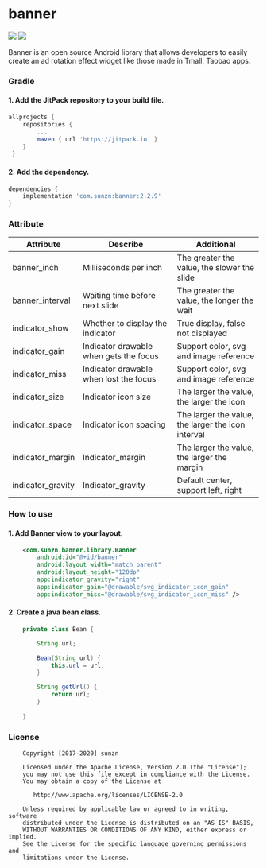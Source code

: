 # banner

[![](https://jitpack.io/v/com.sunzn/banner.svg)](https://jitpack.io/#com.sunzn/banner)
[![](https://img.shields.io/badge/License-Apache%202.0-orange.svg)](http://www.apache.org/licenses/LICENSE-2.0.html)

Banner is an open source Android library that allows developers to easily create an ad rotation effect widget like those made in Tmall, Taobao apps.

### Gradle

#### 1. Add the JitPack repository to your build file.

```groovy
allprojects {
    repositories {
        ...
        maven { url 'https://jitpack.io' }
    }
 }
```

#### 2. Add the dependency.

```groovy
dependencies {
    implementation 'com.sunzn:banner:2.2.9'
}
```

### Attribute

| Attribute         | Describe                               | Additional                                         |
| ----------------- | -------------------------------------- | -------------------------------------------------- |
| banner_inch       | Milliseconds per inch                  | The greater the value, the slower the slide        |
| banner_interval   | Waiting time before next slide         | The greater the value, the longer the wait         |
| indicator_show    | Whether to display the indicator       | True display, false not displayed                  |
| indicator_gain    | Indicator drawable when gets the focus | Support color, svg and image reference             |
| indicator_miss    | Indicator drawable when lost the focus | Support color, svg and image reference             |
| indicator_size    | Indicator icon size                    | The larger the value, the larger the icon          |
| indicator_space   | Indicator icon spacing                 | The larger the value, the larger the icon interval |
| indicator_margin  | Indicator_margin                       | The larger the value, the larger the margin        |
| indicator_gravity | Indicator_gravity                      | Default center, support left, right                |

### How to use

#### 1. Add Banner view to your layout.

```xml
    <com.sunzn.banner.library.Banner
        android:id="@+id/banner"
        android:layout_width="match_parent"
        android:layout_height="120dp"
        app:indicator_gravity="right"
        app:indicator_gain="@drawable/svg_indicator_icon_gain"
        app:indicator_miss="@drawable/svg_indicator_icon_miss" />
```

#### 2. Create a java bean class.

```java
    private class Bean {

        String url;

        Bean(String url) {
            this.url = url;
        }

        String getUrl() {
            return url;
        }
        
    }
```

### License
```
    Copyright [2017-2020] sunzn

    Licensed under the Apache License, Version 2.0 (the "License");
    you may not use this file except in compliance with the License.
    You may obtain a copy of the License at

       http://www.apache.org/licenses/LICENSE-2.0

    Unless required by applicable law or agreed to in writing, software
    distributed under the License is distributed on an "AS IS" BASIS,
    WITHOUT WARRANTIES OR CONDITIONS OF ANY KIND, either express or implied.
    See the License for the specific language governing permissions and
    limitations under the License.
```